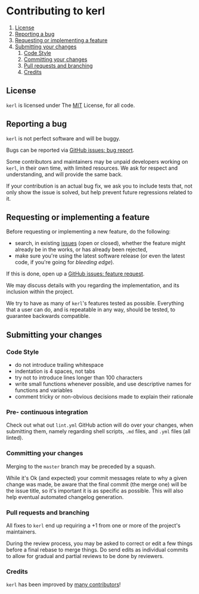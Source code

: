 # Contributing to kerl

1. [License](#license)
1. [Reporting a bug](#reporting-a-bug)
1. [Requesting or implementing a feature](#requesting-or-implementing-a-feature)
1. [Submitting your changes](#submitting-your-changes)
   1. [Code Style](#code-style)
   1. [Committing your changes](#committing-your-changes)
   1. [Pull requests and branching](#pull-requests-and-branching)
   1. [Credits](#credits)

## License

`kerl` is licensed under The [MIT](LICENSE.md) License, for all code.

## Reporting a bug

`kerl` is not perfect software and will be buggy.

Bugs can be reported via
[GitHub issues: bug report](https://github.com/kerl/kerl/issues/new?template=bug_report.md).

Some contributors and maintainers may be unpaid developers working on `kerl`, in their own time,
with limited resources. We ask for respect and understanding, and will provide the same back.

If your contribution is an actual bug fix, we ask you to include tests that, not only show the issue
is solved, but help prevent future regressions related to it.

## Requesting or implementing a feature

Before requesting or implementing a new feature, do the following:

- search, in existing [issues](https://github.com/kerl/kerl/issues) (open or closed), whether
the feature might already be in the works, or has already been rejected,
- make sure you're using the latest software release (or even the latest code, if you're going for
_bleeding edge_).

If this is done, open up a
[GitHub issues: feature request](https://github.com/kerl/kerl/issues/new?template=feature_request.md).

We may discuss details with you regarding the implementation, and its inclusion within the project.

We try to have as many of `kerl`'s features tested as possible. Everything that a user can do,
and is repeatable in any way, should be tested, to guarantee backwards compatible.

## Submitting your changes

### Code Style

- do not introduce trailing whitespace
- indentation is 4 spaces, not tabs
- try not to introduce lines longer than 100 characters
- write small functions whenever possible, and use descriptive names for functions and variables
- comment tricky or non-obvious decisions made to explain their rationale

### Pre- continuous integration

Check out what out `lint.yml` GitHub action will do over your changes, when submitting them,
namely regarding shell scripts, `.md` files, and `.yml` files (all linted).

### Committing your changes

Merging to the `master` branch may be preceded by a squash.

While it's Ok (and expected) your commit messages relate to why a given change was made, be aware
that the final commit (the merge one) will be the issue title, so it's important it is as specific
as possible. This will also help eventual automated changelog generation.

### Pull requests and branching

All fixes to `kerl` end up requiring a +1 from one or more of the project's maintainers.

During the review process, you may be asked to correct or edit a few things before a final rebase
to merge things. Do send edits as individual commits to allow for gradual and partial reviews to be
done by reviewers.

### Credits

`kerl` has been improved by
[many contributors](https://github.com/kerl/kerl/graphs/contributors)!

